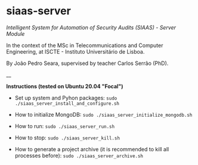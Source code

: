 # siaas-server

_Intelligent System for Automation of Security Audits (SIAAS) - Server Module_

In the context of the MSc in Telecommunications and Computer Engineering, at ISCTE - Instituto Universitário de Lisboa.

By João Pedro Seara, supervised by teacher Carlos Serrão (PhD).

__

**Instructions (tested on Ubuntu 20.04 "Focal")**

 - Set up system and Pyhon packages: `sudo ./siaas_server_install_and_configure.sh`
 
 - How to initialize MongoDB: `sudo ./siaas_server_initialize_mongodb.sh`

 - How to run: `sudo ./siaas_server_run.sh`

 - How to stop: `sudo ./siaas_server_kill.sh`

 - How to generate a project archive (it is recommended to kill all processes before): `sudo ./siaas_server_archive.sh`
